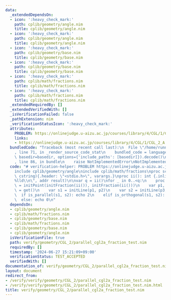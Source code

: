 ```yaml
---
data:
  _extendedDependsOn:
  - icon: ':heavy_check_mark:'
    path: cplib/geometry/angle.nim
    title: cplib/geometry/angle.nim
  - icon: ':heavy_check_mark:'
    path: cplib/geometry/angle.nim
    title: cplib/geometry/angle.nim
  - icon: ':heavy_check_mark:'
    path: cplib/geometry/base.nim
    title: cplib/geometry/base.nim
  - icon: ':heavy_check_mark:'
    path: cplib/geometry/base.nim
    title: cplib/geometry/base.nim
  - icon: ':heavy_check_mark:'
    path: cplib/math/fractions.nim
    title: cplib/math/fractions.nim
  - icon: ':heavy_check_mark:'
    path: cplib/math/fractions.nim
    title: cplib/math/fractions.nim
  _extendedRequiredBy: []
  _extendedVerifiedWith: []
  _isVerificationFailed: false
  _pathExtension: nim
  _verificationStatusIcon: ':heavy_check_mark:'
  attributes:
    PROBLEM: https://onlinejudge.u-aizu.ac.jp/courses/library/4/CGL/1/CGL_2_A
    links:
    - https://onlinejudge.u-aizu.ac.jp/courses/library/4/CGL/1/CGL_2_A
  bundledCode: "Traceback (most recent call last):\n  File \"/home/runner/.local/lib/python3.10/site-packages/onlinejudge_verify/documentation/build.py\"\
    , line 71, in _render_source_code_stat\n    bundled_code = language.bundle(stat.path,\
    \ basedir=basedir, options={'include_paths': [basedir]}).decode()\n  File \"/home/runner/.local/lib/python3.10/site-packages/onlinejudge_verify/languages/nim.py\"\
    , line 86, in bundle\n    raise NotImplementedError\nNotImplementedError\n"
  code: "# verification-helper: PROBLEM https://onlinejudge.u-aizu.ac.jp/courses/library/4/CGL/1/CGL_2_A\n\
    include cplib/geometry/angle\ninclude cplib/math/fractions\nproc scanf(formatstr:\
    \ cstring){.header: \"<stdio.h>\", varargs.}\nproc ii(): int {.inline.} = scanf(\"\
    %lld\\n\", addr result)\n\nvar q = ii()\nfor _ in 0..<q:\n    proc get(): Point[Fraction[int]]\
    \ = initPoint(initFraction(ii()), initFraction(ii()))\n    var p1, p2, p3, p4\
    \ = get()\n    var s1 = initLine(p1, p2)\n    var s2 = initLine(p3, p4)\n\n  \
    \  if is_parallel(s1, s2): echo 2\n    elif is_orthogonal(s1, s2): echo 1\n  \
    \  else: echo 0\n"
  dependsOn:
  - cplib/geometry/angle.nim
  - cplib/math/fractions.nim
  - cplib/geometry/base.nim
  - cplib/math/fractions.nim
  - cplib/geometry/base.nim
  - cplib/geometry/angle.nim
  isVerificationFile: true
  path: verify/geometry/CGL_2/parallel_cgl2a_fraction_test.nim
  requiredBy: []
  timestamp: '2024-06-27 15:21:09+09:00'
  verificationStatus: TEST_ACCEPTED
  verifiedWith: []
documentation_of: verify/geometry/CGL_2/parallel_cgl2a_fraction_test.nim
layout: document
redirect_from:
- /verify/verify/geometry/CGL_2/parallel_cgl2a_fraction_test.nim
- /verify/verify/geometry/CGL_2/parallel_cgl2a_fraction_test.nim.html
title: verify/geometry/CGL_2/parallel_cgl2a_fraction_test.nim
---
```

